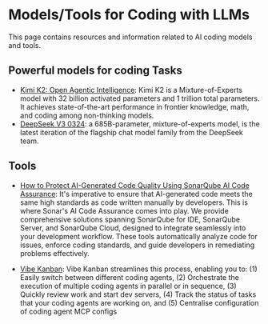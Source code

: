 # Models/Tools for Coding with LLMs

This page contains resources and information related to AI coding models and tools.

## Powerful models for coding Tasks

* [Kimi K2: Open Agentic Intelligence](https://moonshotai.github.io/Kimi-K2/?utm_source=alphasignal&utm_campaign=2025-07-15&asuniq=98a017d3): Kimi K2 is a Mixture-of-Experts model with 32 billion activated parameters and 1 trillion total parameters. It achieves state-of-the-art performance in frontier knowledge, math, and coding among non-thinking models.
* [DeepSeek V3 0324](https://api-docs.deepseek.com/news/news250325): a 685B-parameter, mixture-of-experts model, is the latest iteration of the flagship chat model family from the DeepSeek team.

## Tools

* [How to Protect AI-Generated Code Quality Using SonarQube AI Code Assurance](https://www.sonarsource.com/resources/how-to-protect-ai-generated-code-quality/?utm_medium=paid&utm_source=google&utm_campaign=ss-protect-ai-code&utm_content=21774971465&utm_term=ai%20assisted%20coding&s_category=Paid&s_source=Paid%20Search&s_origin=google&s_campaign=SQ-EMEA-East-DACH-Generic&s_content=AI&s_term=ai%20assisted%20coding&s_category=Paid&s_source=Paid%20Search&s_origin=Google&cq_src=google_ads&cq_cmp=21774971465&cq_con=166756621845&cq_term=ai%20assisted%20coding&cq_med=&cq_plac=&cq_net=g&cq_pos=&cq_plt=gp&gad_source=1&gad_campaignid=21774971465&gclid=CjwKCAjw1dLDBhBoEiwAQNRiQcSqQ9l1smH55RXn9RBcNTXeV5FSHth-yFcJWJcowpQ4_YcFP460HRoCXU8QAvD_BwE): It's imperative to ensure that AI-generated code meets the same high standards as code written manually by developers. This is where Sonar's AI Code Assurance comes into play. We provide comprehensive solutions spanning SonarQube for IDE, SonarQube Server, and SonarQube Cloud, designed to integrate seamlessly into your development workflow. These tools automatically analyze code for issues, enforce coding standards, and guide developers in remediating problems effectively.

* [Vibe Kanban](https://github.com/BloopAI/vibe-kanban): Vibe Kanban streamlines this process, enabling you to: (1) Easily switch between different coding agents, (2) Orchestrate the execution of multiple coding agents in parallel or in sequence, (3) Quickly review work and start dev servers, (4) Track the status of tasks that your coding agents are working on, and (5) Centralise configuration of coding agent MCP configs
